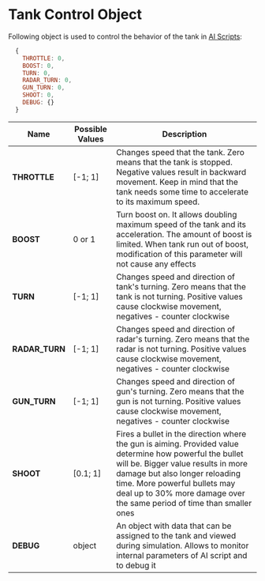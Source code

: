 # Tank Control Object

Following object is used to control the behavior of the tank in [AI Scripts](/manual/ai_script):

```javascript
  {
    THROTTLE: 0,
    BOOST: 0,
    TURN: 0,
    RADAR_TURN: 0,
    GUN_TURN: 0,
    SHOOT: 0,
    DEBUG: {}
  }
```

Name             | Possible Values   | Description
-----------------|-------------------|----------------------------------------
**THROTTLE**     | [-1; 1]           | Changes speed that the tank. Zero means that the tank is stopped. Negative values result in backward movement. Keep in mind that the tank needs some time to accelerate to its maximum speed.
**BOOST**        | 0 or 1            | Turn boost on. It allows doubling maximum speed of the tank and its acceleration. The amount of boost is limited. When tank run out of boost, modification of this parameter will not cause any effects
**TURN**         | [-1; 1]           | Changes speed and direction of tank's turning. Zero means that the tank is not turning. Positive values cause clockwise movement, negatives - counter clockwise
**RADAR_TURN**   | [-1; 1]           | Changes speed and direction of radar's turning. Zero means that the radar is not turning. Positive values cause clockwise movement, negatives - counter clockwise
**GUN_TURN**     | [-1; 1]           | Changes speed and direction of gun's turning. Zero means that the gun is not turning. Positive values cause clockwise movement, negatives - counter clockwise
**SHOOT**        | [0.1; 1]          | Fires a bullet in the direction where the gun is aiming. Provided value determine how powerful the bullet will be. Bigger value results in more damage but also longer reloading time. More powerful bullets may deal up to 30% more damage over the same period of time than smaller ones
**DEBUG**        | object            | An object with data that can be assigned to the tank and viewed during simulation. Allows to monitor internal parameters of AI script and to debug it
